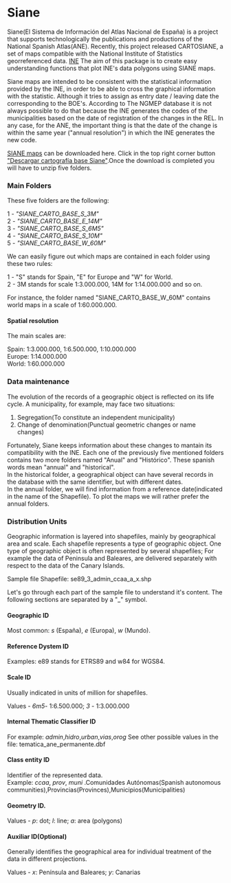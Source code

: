 # Siane

Siane(El Sistema de Información del Atlas Nacional de España) is a project that supports technologically the publications and productions of the National Spanish Atlas(ANE). Recently, this project released CARTOSIANE, a set of maps compatible with the National Institute of Statistics georreferenced data. [INE](http://www.ine.es/)
The aim of this package is to create easy understanding functions that plot INE's data polygons using SIANE maps.


Siane maps are intended to be consistent with the statistical information provided by the INE, in order to be able to cross the graphical information with the statistic. Although it tries to assign as entry date / leaving date the corresponding to the BOE's. According to The NGMEP database it is not always possible to do that because the INE generates the codes of the municipalities based on the date of registration of the changes in the REL. In any case, for the ANE, the important thing is that the date of the change is within the same year ("annual resolution") in which the INE generates the new code.


[SIANE maps](http://www.ign.es/ane/bane/) can be downloaded here. Click in the top right corner button ["Descargar cartografía base Siane"](http://centrodedescargas.cnig.es/CentroDescargas/catalogo.do?Serie=CAANE#selectedSerie).Once the download is completed you will have to unzip five folders.

### Main Folders

These five folders are the following:

1 - *"SIANE_CARTO_BASE_S_3M"*   
2 - *"SIANE_CARTO_BASE_E_14M"*  
3 - *"SIANE_CARTO_BASE_S_6M5"*  
4 - *"SIANE_CARTO_BASE_S_10M"*  
5 - *"SIANE_CARTO_BASE_W_60M"*  

We can easily figure out which maps are contained in each folder using these two rules:

1 - "S" stands for Spain, "E" for Europe and "W" for World.  
2 - 3M stands for scale 1:3.000.000, 14M for 1:14.000.000 and so on.

For instance, the folder named "SIANE_CARTO_BASE_W_60M" contains world maps in a scale of 1:60.000.000.

#### Spatial resolution

The main scales are:

Spain: 1:3.000.000, 1:6.500.000, 1:10.000.000  
Europe: 1:14.000.000  
World: 1:60.000.000



### Data maintenance

The evolution of the records of a geographic object is reflected on its life cycle. A municipality, for example, may face two situations:  

1. Segregation(To constitute an independent municipality)  
2. Change of denomination(Punctual geometric changes or name changes)

Fortunately, Siane keeps information about these changes to mantain its compatibility with the INE.
Each one of the previously five mentioned folders contains two more folders named "Anual" and "Histórico". These spanish words mean "annual" and "historical".  
In the historical folder, a geographical object can have several records in the database with the same identifier, but with different dates.  
In the annual folder, we will find information from a reference date(indicated in the name of the Shapefile). To plot the maps we will rather prefer the annual folders. 



### Distribution Units

Geographic information is layered into shapefiles, mainly by geographical area and scale. Each shapefile represents a type of geographic object. One type of geographic object is often represented by several shapefiles; For example the data of Peninsula and Baleares, are delivered separately with respect to the data of the Canary Islands.

Sample file Shapefile: se89_3_admin_ccaa_a_x.shp

Let's go through each part of the sample file to understand it's content. The following sections are separated by a "_" symbol.

#### __Geographic ID__

Most common: *s* (España), *e* (Europa), *w* (Mundo).

#### __Reference Dystem ID__

Examples: e89 stands for ETRS89 and w84 for WGS84. 

#### __Scale ID__

Usually indicated in units of million for shapefiles.  

Values - *6m5*- 1:6.500.000;  *3* - 1:3.000.000

#### __Internal Thematic Classifier ID__

For example: *admin*,*hidro*,*urban*,*vias*,*orog*
See other possible values in the file: tematica_ane_permanente.dbf


#### __Class entity ID__

Identifier of the represented data.  
Example: *ccaa*, *prov*, *muni*  .Comunidades Autónomas(Spanish autonomous communities),Provincias(Provinces),Municipios(Municipalities)


#### __Geometry ID__.

Values - *p*: dot; *l*: line; *a*: area (polygons)

#### __Auxiliar ID(Optional)__

Generally identifies the geographical area for individual treatment of the data in different projections.

Values - *x*: Península and Baleares;  *y*: Canarias


